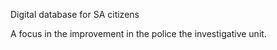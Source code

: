 Digital database for SA citizens


A focus in the improvement in the police the investigative unit.
